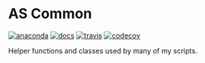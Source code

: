 # AS Common

[![anaconda](https://anaconda.org/ostrokach/ascommon/badges/version.svg)](https://anaconda.org/ostrokach/ascommon)
[![docs](https://img.shields.io/badge/docs-latest-blue.svg?style=flat-square&?version=latest)](http://ascommon.readthedocs.io/en/latest)
[![travis](https://img.shields.io/travis/ostrokach/ascommon.svg?style=flat-square)](https://travis-ci.org/ostrokach/ascommon)
[![codecov](https://img.shields.io/codecov/c/github/ostrokach/ascommon.svg?style=flat-square)](https://codecov.io/gh/ostrokach/ascommon)

Helper functions and classes used by many of my scripts.
